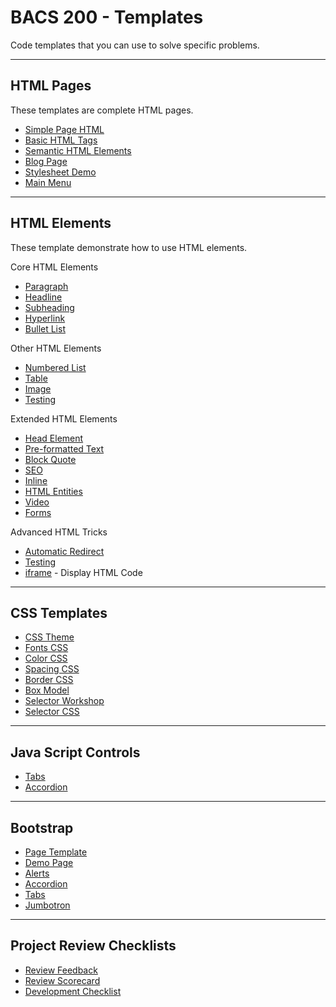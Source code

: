 # BACS 200 - Templates

Code templates that you can use to solve specific problems.

---

## HTML Pages
These templates are complete HTML pages.

* [Simple Page HTML](templates/simple.html)
* [Basic HTML Tags](templates/basic.html)
* [Semantic HTML Elements](templates/semantic.html)
* [Blog Page](templates/blog.html)
* [Stylesheet Demo](templates/stylesheet.html)
* [Main Menu](templates/menu.html)


---

## HTML Elements
These template demonstrate how to use HTML elements.

Core HTML Elements

* [Paragraph](templates/paragraph.html)
* [Headline](templates/headline.html)
* [Subheading](templates/subhead.html)
* [Hyperlink](templates/hyperlink.html)
* [Bullet List](templates/bullets.html)

Other HTML Elements

* [Numbered List](templates/num_list.html)
* [Table](templates/table.html)
* [Image](templates/image.html)
* [Testing](templates/validate.html)

Extended HTML Elements

* [Head Element](templates/head.html)
* [Pre-formatted Text](templates/pre.html)
* [Block Quote](templates/blockquote.html)
* [SEO](templates/seo.html)
* [Inline](templates/inline.html)
* [HTML Entities](templates/entities.html)
* [Video](templates/video.html)
* [Forms](templates/form.html)

Advanced HTML Tricks

* [Automatic Redirect](templates/redirect.html)
* [Testing](templates/validate.html)
* [iframe](templates/iframe.html) - Display HTML Code

--------------------

## CSS Templates

* [CSS Theme](css/theme.css)
* [Fonts CSS](templates/font.css)
* [Color CSS](templates/color.css)
* [Spacing CSS](templates/spacing.css)
* [Border CSS](templates/border.css)
* [Box Model](templates/box.html)
* [Selector Workshop](templates/selector.html)
* [Selector CSS](templates/selector.css)

--------------------

## Java Script Controls

* [Tabs](templates/tabs.html)
* [Accordion](templates/accordion.html)


---

## Bootstrap

* [Page Template](templates/bootstrap.html)
* [Demo Page](templates/bootstrap-demo.html)
* [Alerts](templates/bootstrap-alert.html)
* [Accordion](templates/bootstrap-accordion.html)
* [Tabs](templates/bootstrap-tabs.html)
* [Jumbotron](templates/bootstrap-jumbo.html)


---

## Project Review Checklists

* [Review Feedback](templates/review.html)
* [Review Scorecard](templates/review_scorecard.html)
* [Development Checklist](templates/development.html)

